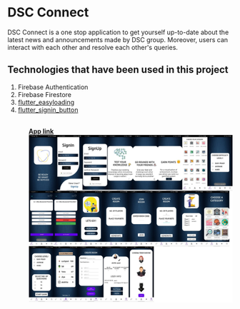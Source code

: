 # DSC Connect

DSC Connect is a one stop application to get yourself up-to-date about the latest news and announcements made by DSC group. Moreover, users can interact with each other and resolve each other's queries.

<h2>Technologies that have been used in this project</h2>
<ol>
  <li>Firebase Authentication</li>
  <li>Firebase Firestore</li>
  <li><a href="https://pub.dev/packages/flutter_easyloading">flutter_easyloading</a></li>
  <li><a href="https://pub.dev/packages/flutter_signin_button">flutter_signin_button</a></li>
<ol>
<br>
<b><a href="https://drive.google.com/file/d/11ez6OerCmbpYWQDwQnCsz0cjywSoP3Ue/view?usp=sharing">App link</a></b>

<br>
<img width="559" alt="sampleimages" src = https://github.com/Akshi-ta/Quizzitch/blob/master/img.jpeg>
